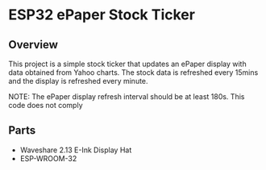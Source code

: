 # ESP32 ePaper Stock Ticker

## Overview
This project is a simple stock ticker that updates an ePaper display with data
obtained from Yahoo charts. The stock data is refreshed every 15mins and the
display is refreshed every minute.

NOTE: The ePaper display refresh interval should be at least 180s. This code
does not comply

## Parts
- Waveshare 2.13 E-Ink Display Hat
- ESP-WROOM-32


